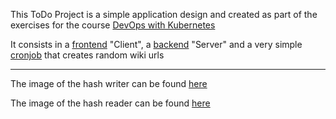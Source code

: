 This ToDo Project is a simple application design and created as part of the exercises for the course
[DevOps with Kubernetes](https://devopswithkubernetes.com/)

It consists in a [frontend](./client/) "Client", a [backend](./server/) "Server" and a very simple [cronjob](./cronjob/)
that creates random wiki urls

---

The image of the hash writer can be found [here](https://hub.docker.com/r/sirpacoder/client)

The image of the hash reader can be found [here](https://hub.docker.com/r/sirpacoder/server)
